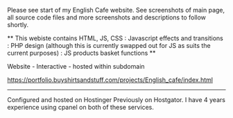 Please see start of my English Cafe website.  See screenshots of main page, all source code files and more screenshots and descriptions to follow shortly.

** This webiste contains HTML, JS, CSS :   Javascript effects and transitions : PHP design (although this is currently swapped out for JS as suits the current purposes) : JS products basket functions **

Website - Interactive - hosted within subdomain

https://portfolio.buyshirtsandstuff.com/projects/English_cafe/index.html


-------------------------------------------------------
Configured and hosted on Hostinger
Previously on Hostgator.  I have 4 years experience using cpanel on both of these services.

